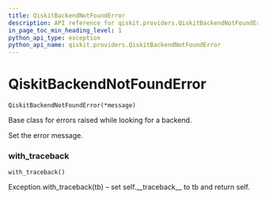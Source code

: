 ```yaml
---
title: QiskitBackendNotFoundError
description: API reference for qiskit.providers.QiskitBackendNotFoundError
in_page_toc_min_heading_level: 1
python_api_type: exception
python_api_name: qiskit.providers.QiskitBackendNotFoundError
---
```


# QiskitBackendNotFoundError

<span id="qiskit.providers.QiskitBackendNotFoundError" />

`QiskitBackendNotFoundError(*message)`

Base class for errors raised while looking for a backend.

Set the error message.

### with\_traceback

<span id="qiskit.providers.QiskitBackendNotFoundError.with_traceback" />

`with_traceback()`

Exception.with\_traceback(tb) – set self.\_\_traceback\_\_ to tb and return self.


